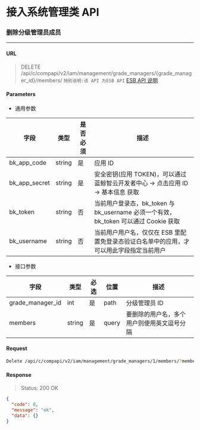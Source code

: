 # 接入系统管理类 API
### 删除分级管理员成员
-------

#### URL

> DELETE /api/c/compapi/v2/iam/management/grade_managers/{grade_manager_id}/members/
> `特别说明:该 API 为ESB API` [ESB API 说明](../01-Overview/01-BackendAPIvsESBAPI.md)


#### Parameters

* 通用参数

| 字段 |  类型 |是否必须  | 描述  |
|--------|--------|--------|--------|
|bk_app_code|string|是|应用 ID|
|bk_app_secret|string|是|安全密钥(应用 TOKEN)，可以通过 蓝鲸智云开发者中心 -> 点击应用 ID -> 基本信息 获取|
|bk_token|string|否|当前用户登录态，bk_token 与 bk_username 必须一个有效，bk_token 可以通过 Cookie 获取|
|bk_username|string|否|当前用户用户名，仅仅在 ESB 里配置免登录态验证白名单中的应用，才可以用此字段指定当前用户|

* 接口参数

| 字段      |  类型      | 必选   | 位置 |描述      |
|-----------|------------|--------|------------|------------|
| grade_manager_id | int | 是 | path | 分级管理员 ID |
| members |  string  | 是   | query |要删除的用户名，多个用户则使用英文逗号分隔 |


#### Request
```bash
Delete /api/c/compapi/v2/iam/management/grade_managers/1/members/?members=admin,test1,test2
```

#### Response
> Status: 200 OK

```json
{
  "code": 0,
  "message": "ok",
  "data": {}
}
```
